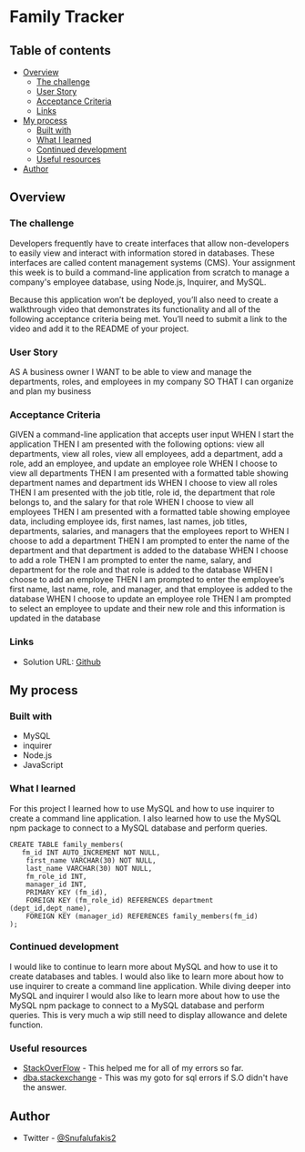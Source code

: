 # Family Tracker

## Table of contents

- [Overview](#overview)
  - [The challenge](#the-challenge)
  - [User Story](#user-story)
  - [Acceptance Criteria](#acceptance-criteria)
  - [Links](#links)
- [My process](#my-process)
  - [Built with](#built-with)
  - [What I learned](#what-i-learned)
  - [Continued development](#continued-development)
  - [Useful resources](#useful-resources)
- [Author](#author)

## Overview

### The challenge

Developers frequently have to create interfaces that allow non-developers to easily view and interact with information stored in databases. These interfaces are called content management systems (CMS). Your assignment this week is to build a command-line application from scratch to manage a company's employee database, using Node.js, Inquirer, and MySQL.

Because this application won’t be deployed, you’ll also need to create a walkthrough video that demonstrates its functionality and all of the following acceptance criteria being met. You’ll need to submit a link to the video and add it to the README of your project.

### User Story

AS A business owner
I WANT to be able to view and manage the departments, roles, and employees in my company
SO THAT I can organize and plan my business

### Acceptance Criteria

GIVEN a command-line application that accepts user input
WHEN I start the application
THEN I am presented with the following options: view all departments, view all roles, view all employees, add a department, add a role, add an employee, and update an employee role
WHEN I choose to view all departments
THEN I am presented with a formatted table showing department names and department ids
WHEN I choose to view all roles
THEN I am presented with the job title, role id, the department that role belongs to, and the salary for that role
WHEN I choose to view all employees
THEN I am presented with a formatted table showing employee data, including employee ids, first names, last names, job titles, departments, salaries, and managers that the employees report to
WHEN I choose to add a department
THEN I am prompted to enter the name of the department and that department is added to the database
WHEN I choose to add a role
THEN I am prompted to enter the name, salary, and department for the role and that role is added to the database
WHEN I choose to add an employee
THEN I am prompted to enter the employee’s first name, last name, role, and manager, and that employee is added to the database
WHEN I choose to update an employee role
THEN I am prompted to select an employee to update and their new role and this information is updated in the database

### Links

- Solution URL: [Github](https://github.com/Snufalufakis/Family_Tracker)

## My process

### Built with

- MySQL
- inquirer
- Node.js
- JavaScript

### What I learned

For this project I learned how to use MySQL and how to use inquirer to create a command line application. I also learned how to use the MySQL npm package to connect to a MySQL database and perform queries.

```
CREATE TABLE family_members(
   fm_id INT AUTO_INCREMENT NOT NULL,
    first_name VARCHAR(30) NOT NULL,
    last_name VARCHAR(30) NOT NULL,
    fm_role_id INT,
    manager_id INT,
    PRIMARY KEY (fm_id),
    FOREIGN KEY (fm_role_id) REFERENCES department (dept_id,dept_name),
    FOREIGN KEY (manager_id) REFERENCES family_members(fm_id)
);
```

### Continued development

I would like to continue to learn more about MySQL and how to use it to create databases and tables. I would also like to learn more about how to use inquirer to create a command line application. While diving deeper into MySQL and inquirer I would also like to learn more about how to use the MySQL npm package to connect to a MySQL database and perform queries. This is very much a wip still need to display allowance and delete function.

### Useful resources

- [StackOverFlow](https://stackoverflow.com/) - This helped me for all of my errors so far.
- [dba.stackexchange](https://dba.stackexchange.com/) - This was my goto for sql errors if S.O didn't have the answer.

## Author

- Twitter - [@Snufalufakis2](https://www.twitter.com/Snufalufakis2)
